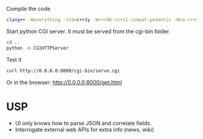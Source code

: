 Compile the code
```bash
clang++ -Weverything -std=c++1y -Wc++98-c++11-compat-pedantic -Wno-c++98-compat -o cgi-bin/serve.cgi serve.cpp
```

Start python CGI server. It must be served from the cgi-bin folder.
```bash
cd ..
python -m CGIHTTPServer
```

Test it
```bash
curl http://0.0.0.0:8000/cgi-bin/serve.cgi
```

Or in the browser: http://0.0.0.0:8000/get.html

# USP
- UI only knows how to parse JSON and correlate fields.
- Interrogate external web APIs for extra info (news, wiki)

